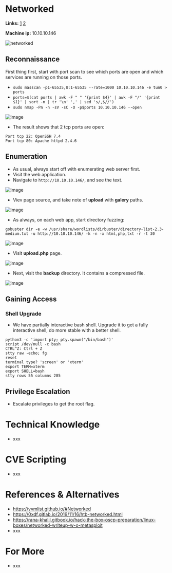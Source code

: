 # Networked

**Links:** [1](https://www.hackthebox.com/machines/Networked)  [2](https://app.hackthebox.com/machines/Networked)

**Machine ip:** 10.10.10.146

![networked](https://github.com/h4md153v63n/CTFs/assets/5091265/92cd2294-7d07-497d-8f0d-7ed00d4d5c9f)

## Reconnaissance
First thing first, start with port scan to see which ports are open and which services are running on those ports.
+ `sudo masscan -p1-65535,U:1-65535 --rate=1000 10.10.10.146 -e tun0 > ports`
+ `ports=$(cat ports | awk -F " " '{print $4}' | awk -F "/" '{print $1}' | sort -n | tr '\n' ',' | sed 's/,$//')`
+ `sudo nmap -Pn -n -sV -sC -O -p$ports 10.10.10.146 --open`

![image](https://github.com/h4md153v63n/CTFs/assets/5091265/75a583b5-e3f7-4d7d-bc33-12c1747da5ec)

+ The result shows that 2 tcp ports are open:
```
Port tcp 22: OpenSSH 7.4
Port tcp 80: Apache httpd 2.4.6
```


## Enumeration
+ As usual, always start off with enumerating web server first.
+ Visit the web application.
+ Navigate to `http://10.10.10.146/`, and see the text.

![image](https://github.com/h4md153v63n/CTFs/assets/5091265/dfa167a8-c0a2-414c-8dd2-278a62540c7c)

+ Viev page source, and take note of **upload** with **galery** paths.

![image](https://github.com/h4md153v63n/CTFs/assets/5091265/a06ac56d-8266-4ee5-99e1-96d5284435cc)

+ As always, on each web app, start directory fuzzing:
```
gobuster dir -e -w /usr/share/wordlists/dirbuster/directory-list-2.3-medium.txt -u http://10.10.10.146/ -k -n -x html,php,txt -r -t 30
```

![image](https://github.com/h4md153v63n/CTFs/assets/5091265/360da068-3dd3-412f-80f2-5b85dd3d5ae4)

+ Visit **upload.php** page.

![image](https://github.com/h4md153v63n/CTFs/assets/5091265/02cf635c-1554-499f-a6ce-f996bf402e30)

+ Next, visit the **backup** directory. It contains a compressed file.

![image](https://github.com/h4md153v63n/CTFs/assets/5091265/6e294d32-8a7e-4eda-9d1f-28aca1301525)





## Gaining Access



### Shell Upgrade
+ We have partially interactive bash shell. Upgrade it to get a fully interactive shell, do more stable with a better shell.
```
python3 -c 'import pty; pty.spawn("/bin/bash")'
script /dev/null -c bash
CTRL^Z: Ctrl + Z
stty raw -echo; fg
reset
terminal type? 'screen' or 'xterm'
export TERM=xterm  
export SHELL=bash
stty rows 55 columns 285
```


## Privilege Escalation
+ Escalate privileges to get the root flag.



# Technical Knowledge
+ xxx


# CVE Scripting
+ xxx


# References & Alternatives
+ https://vvmlist.github.io/#Networked
+ https://0xdf.gitlab.io/2019/11/16/htb-networked.html
+ https://rana-khalil.gitbook.io/hack-the-box-oscp-preparation/linux-boxes/networked-writeup-w-o-metasploit
+ xxx


# For More
+ xxx
